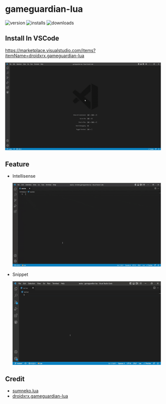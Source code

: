 # gameguardian-lua

![version](https://vsmarketplacebadges.dev/version-short/droidxrx.gameguardian-lua.svg)
![installs](https://vsmarketplacebadges.dev/installs-short/droidxrx.gameguardian-lua.svg)
![downloads](https://vsmarketplacebadges.dev/downloads-short/droidxrx.gameguardian-lua.svg)

## Install In VSCode

https://marketplace.visualstudio.com/items?itemName=droidxrx.gameguardian-lua

![avatar](https://github.com/droidxrx/gameguardian-lua/raw/master/image/install.gif)

## Feature

- Intellisense

  ![avatar](https://github.com/droidxrx/gameguardian-lua/raw/master/image/intellisense.gif)

- Snippet

  ![avatar](https://github.com/droidxrx/gameguardian-lua/raw/master/image/snippet.gif)

## Credit

- [sumneko.lua](https://github.com/sumneko/lua-language-server)
- [droidxrx.gameguardian-lua](https://github.com/droidxrx/gameguardian-lua)
